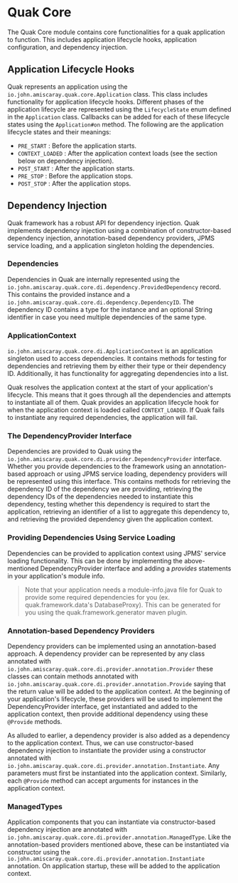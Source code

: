 # Quak Core

The Quak Core module contains core functionalities for a quak application to function. This includes application lifecycle hooks, application configuration, and dependency injection.

## Application Lifecycle Hooks

Quak represents an application using the `io.john.amiscaray.quak.core.Application` class. This class includes functionality for application lifecycle hooks. Different phases of the application lifecycle are represented using the `LifecycleState` enum defined in the `Application` class. Callbacks can be added for each of these lifecycle states using the `Application#on` method. The following are the application lifecycle states and their meanings:

- `PRE_START` : Before the application starts.
- `CONTEXT_LOADED` : After the application context loads (see the section below on dependency injection).
- `POST_START` : After the application starts.
- `PRE_STOP` : Before the application stops.
- `POST_STOP` : After the application stops.

## Dependency Injection

Quak framework has a robust API for dependency injection. Quak implements dependency injection using a combination of constructor-based dependency injection, annotation-based dependency providers, JPMS service loading, and a application singleton holding the dependencies.

### Dependencies

Dependencies in Quak are internally represented using the `io.john.amiscaray.quak.core.di.dependency.ProvidedDependency` record. This contains the provided instance and a `io.john.amiscaray.quak.core.di.dependency.DependencyID`. The dependency ID contains a type for the instance and an optional String identifier in case you need multiple dependencies of the same type.

### ApplicationContext

`io.john.amiscaray.quak.core.di.ApplicationContext` is an application singleton used to access dependencies. It contains methods for testing for dependencies and retrieving them by either their type or their dependency ID. Additionally, it has functionality for aggregating dependencies into a list.

Quak resolves the application context at the start of your application's lifecycle. This means that it goes through all the dependencies and attempts to instantiate all of them. Quak provides an application lifecycle hook for when the application context is loaded called `CONTEXT_LOADED`. If Quak fails to instantiate any required dependencies, the application will fail.

### The DependencyProvider Interface

Dependencies are provided to Quak using the `io.john.amiscaray.quak.core.di.provider.DependencyProvider` interface. Whether you provide dependencies to the framework using an annotation-based approach or using JPMS service loading, dependency providers will be represented using this interface. This contains methods for retrieving the dependency ID of the dependency we are providing, retrieving the dependency IDs of the dependencies needed to instantiate this dependency, testing whether this dependency is required to start the application, retrieving an identifier of a list to aggregate this dependency to, and retrieving the provided dependency given the application context.

### Providing Dependencies Using Service Loading

Dependencies can be provided to application context using JPMS' service loading functionality. This can be done by implementing the above-mentioned DependencyProvider interface and adding a _provides_ statements in your application's module info.

> Note that your application needs a module-info.java file for Quak to provide some required dependencies for you (ex. quak.framework.data's DatabaseProxy). This can be generated for you using the quak.framework.generator maven plugin.

### Annotation-based Dependency Providers

Dependency providers can be implemented using an annotation-based approach. A dependency provider can be represented by any class annotated with `io.john.amiscaray.quak.core.di.provider.annotation.Provider` these classes can contain methods annotated with `io.john.amiscaray.quak.core.di.provider.annotation.Provide` saying that the return value will be added to the application context. At the beginning of your application's lifecycle, these providers will be used to implement the DependencyProvider interface, get instantiated and added to the application context, then provide additional dependency using these `@Provide` methods.

As alluded to earlier, a dependency provider is also added as a dependency to the application context. Thus, we can use constructor-based dependency injection to instantiate the provider using a constructor annotated with `io.john.amiscaray.quak.core.di.provider.annotation.Instantiate`. Any parameters must first be instantiated into the application context. Similarly, each `@Provide` method can accept arguments for instances in the application context.

### ManagedTypes

Application components that you can instantiate via constructor-based dependency injection are annotated with `io.john.amiscaray.quak.core.di.provider.annotation.ManagedType`. Like the annotation-based providers mentioned above, these can be instantiated via constructor using the `io.john.amiscaray.quak.core.di.provider.annotation.Instantiate` annotation. On application startup, these will be added to the application context.

